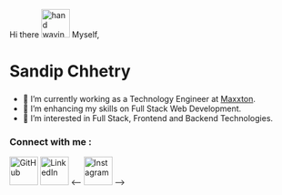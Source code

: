  Hi there <img src="https://cdn.shopify.com/s/files/1/1061/1924/products/Waving_Hand_Sign_Emoji_Icon_ios10_large.png?v=1571606113" alt="hand waving gif" height="50px" width="50px"> Myself,
 
<h1> Sandip Chhetry </h1>
 
### 

- 💼 I’m currently working as a Technology Engineer at [Maxxton](https://maxxton.com/).
- 🌱 I’m enhancing my skills on Full Stack Web Development.
- 👀 I’m interested in Full Stack, Frontend and Backend Technologies.

### Connect with me :
<a href="https://github.com/sandyc4136"><img src="https://i.postimg.cc/fy8n02WK/github.pnghttps://i.postimg.cc/fy8n02WK/github.png" alt="GitHub" width="50px"/></a>
	<a href="https://www.linkedin.com/in/sandip-chhetry-390115107/"><img src="https://i.postimg.cc/XvShXScW/linkedin.png" alt="LinkedIn" width="50px"/></a>
	<-- <a href="https://www.instagram.com/sandip_chhetry/"><img src="https://i.postimg.cc/KvYwKD69/instagram.png" alt="Instagram" width="50px"/></a> -->
<!--
**sandyc4136/sandyc4136** is a ✨ _special_ ✨ repository because its `README.md` (this file) appears on your GitHub profile.

Here are some ideas to get you started:

- 
- 
- 👯 I’m looking to collaborate on ...
- 🤔 I’m looking for help with Javascript libraries
- 💬 Ask me about 
- 📫 How to reach me: sandyc4136@gmail.com
- 😄 Pronouns: He/Him
- ⚡ Fun fact: ...
-->
